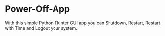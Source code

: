# Power-Off-App
With this simple Python Tkinter GUI app you can Shutdown, Restart, Restart with Time and Logout your system.

